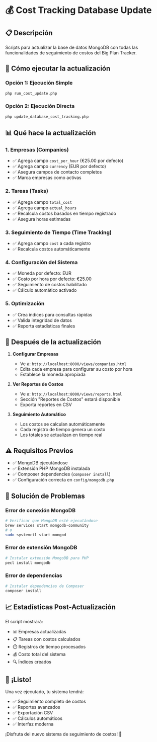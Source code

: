 # 💰 Cost Tracking Database Update

## 📋 Descripción
Scripts para actualizar la base de datos MongoDB con todas las funcionalidades de seguimiento de costos del Big Plan Tracker.

## 🚀 Cómo ejecutar la actualización

### Opción 1: Ejecución Simple
```bash
php run_cost_update.php
```

### Opción 2: Ejecución Directa
```bash
php update_database_cost_tracking.php
```

## 📊 Qué hace la actualización

### 1. **Empresas (Companies)**
- ✅ Agrega campo `cost_per_hour` (€25.00 por defecto)
- ✅ Agrega campo `currency` (EUR por defecto)
- ✅ Asegura campos de contacto completos
- ✅ Marca empresas como activas

### 2. **Tareas (Tasks)**
- ✅ Agrega campo `total_cost` 
- ✅ Agrega campo `actual_hours`
- ✅ Recalcula costos basados en tiempo registrado
- ✅ Asegura horas estimadas

### 3. **Seguimiento de Tiempo (Time Tracking)**
- ✅ Agrega campo `cost` a cada registro
- ✅ Recalcula costos automáticamente

### 4. **Configuración del Sistema**
- ✅ Moneda por defecto: EUR
- ✅ Costo por hora por defecto: €25.00
- ✅ Seguimiento de costos habilitado
- ✅ Cálculo automático activado

### 5. **Optimización**
- ✅ Crea índices para consultas rápidas
- ✅ Valida integridad de datos
- ✅ Reporta estadísticas finales

## 🎯 Después de la actualización

1. **Configurar Empresas**
   - Ve a: `http://localhost:8000/views/companies.html`
   - Edita cada empresa para configurar su costo por hora
   - Establece la moneda apropiada

2. **Ver Reportes de Costos**
   - Ve a: `http://localhost:8000/views/reports.html`
   - Sección "Reportes de Costos" estará disponible
   - Exporta reportes en CSV

3. **Seguimiento Automático**
   - Los costos se calculan automáticamente
   - Cada registro de tiempo genera un costo
   - Los totales se actualizan en tiempo real

## ⚠️ Requisitos Previos

- ✅ MongoDB ejecutándose
- ✅ Extensión PHP MongoDB instalada
- ✅ Composer dependencies (`composer install`)
- ✅ Configuración correcta en `config/mongodb.php`

## 🔧 Solución de Problemas

### Error de conexión MongoDB
```bash
# Verificar que MongoDB esté ejecutándose
brew services start mongodb-community
# o
sudo systemctl start mongod
```

### Error de extensión MongoDB
```bash
# Instalar extensión MongoDB para PHP
pecl install mongodb
```

### Error de dependencias
```bash
# Instalar dependencias de Composer
composer install
```

## 📈 Estadísticas Post-Actualización

El script mostrará:
- 📊 Empresas actualizadas
- 📋 Tareas con costos calculados  
- ⏱️ Registros de tiempo procesados
- 💰 Costo total del sistema
- 🔍 Índices creados

## 🎉 ¡Listo!

Una vez ejecutado, tu sistema tendrá:
- ✅ Seguimiento completo de costos
- ✅ Reportes avanzados
- ✅ Exportación CSV
- ✅ Cálculos automáticos
- ✅ Interfaz moderna

¡Disfruta del nuevo sistema de seguimiento de costos! 🚀